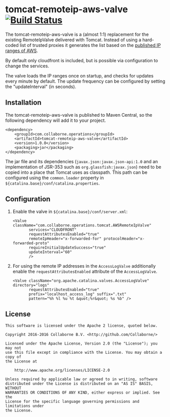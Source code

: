 tomcat-remoteip-aws-valve [![Build Status](https://travis-ci.org/Collaborne/tomcat-remoteip-aws-valve.svg?branch=master)](https://travis-ci.org/Collaborne/tomcat-remoteip-aws-valve)
=========================

The tomcat-remoteip-aws-valve is a (almost 1:1) replacement for the existing RemoteIpValve delivered with Tomcat. Instead of using a hard-coded list of trusted proxies
it generates the list based on the [published IP ranges of AWS](http://docs.aws.amazon.com/general/latest/gr/aws-ip-ranges.html).

By default only cloudfront is included, but is possible via configuration to change the services.

The valve loads the IP ranges once on startup, and checks for updates every minute by default. The update frequency can be configured by setting the "updateInterval" (in seconds).

Installation
------------

The tomcat-remoteip-aws-valve is published to Maven Central, so the following dependency will add it to your project.
~~~~
<dependency>
    <groupId>com.collaborne.operations</groupId>
    <artifactId>tomcat-remoteip-aws-valve</artifactId>
    <version>1.0.0</version>
    <packaging>jar</packaging>
</dependency>
~~~~

The jar file and its dependencies (`javax.json:javax.json-api:1.0` and an implementation of JSR-353 such as `org.glassfish:javax.json`) need to be
copied into a place that Tomcat uses as classpath. This path can be configured using the `common.loader` property in `${catalina.base}/conf/catalina.properties`.

Configuration
-------------

1. Enable the valve in `${catalina.base}/conf/server.xml`:
   ~~~~
   <Valve className="com.collaborne.operations.tomcat.AWSRemoteIpValve"
          services="CLOUDFRONT"
          requestAttributesEnabled="true"
          remoteIpHeader="x-forwarded-for" protocolHeader="x-forwarded-proto"
          requireInitialUpdateSuccess="true"
          updateInterval="60"
          />
   ~~~~

2. For using the remote IP addresses in the `AccessLogValve` additionally enable the `requestAttributesEnabled` attribute of the `AccessLogValve`.
   ~~~~
   <Valve className="org.apache.catalina.valves.AccessLogValve" directory="logs"
          requestAttributesEnabled="true"
          prefix="localhost_access_log" suffix=".txt"
          pattern="%h %l %u %t &quot;%r&quot; %s %b" />
   ~~~~

License
-------

    This software is licensed under the Apache 2 license, quoted below.

    Copyright 2016-2016 Collaborne B.V. <http://github.com/Collaborne/>

    Licensed under the Apache License, Version 2.0 (the "License"); you may not
    use this file except in compliance with the License. You may obtain a copy of
    the License at

        http://www.apache.org/licenses/LICENSE-2.0

    Unless required by applicable law or agreed to in writing, software
    distributed under the License is distributed on an "AS IS" BASIS, WITHOUT
    WARRANTIES OR CONDITIONS OF ANY KIND, either express or implied. See the
    License for the specific language governing permissions and limitations under
    the License.
